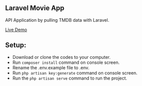 ## Laravel Movie App

API Application by pulling TMDB data with Laravel.

[Live Demo](https://https://tmdb.bilgeton.com/)

## Setup:

- Download or clone the codes to your computer.
- Run `composer install` command on console screen.
- Rename the .env.example file to .env.
- Run `php artisan key:generate` command on console screen.
- Run the `php artisan serve` command to run the project.